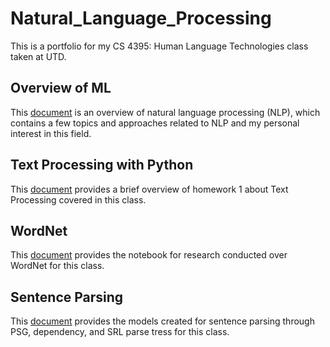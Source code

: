 # Natural_Language_Processing
This is a portfolio for my CS 4395: Human Language Technologies class taken at UTD.

## Overview of ML
This [document](Overview_of_NLP.pdf) is an overview of natural language processing (NLP), which contains a few topics and approaches related to NLP and my personal interest in this field.

## Text Processing with Python
This [document](homework1/Text_Processing.pdf) provides a brief overview of homework 1 about Text Processing covered in this class.

## WordNet
This [document](homework3/WordNet.ipynb) provides the notebook for research conducted over WordNet for this class.

## Sentence Parsing
This [document](homework5/axc190063_sentence_parsing.pdf) provides the models created for sentence parsing through PSG, dependency, and SRL parse tress for this class.